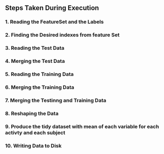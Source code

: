 ## Steps Taken During Execution

### 1. Reading the FeatureSet and the Labels   

### 2. Finding the Desired indexes from feature Set 

### 3. Reading the Test Data

### 4. Merging the Test Data

### 5. Reading the Training Data

### 6. Merging the Training Data 

### 7. Merging the Testinng and Training Data

### 8. Reshaping the  Data

### 9. Produce the tidy dataset with mean of each variable for each activty and each subject

### 10. Writing Data to Disk  